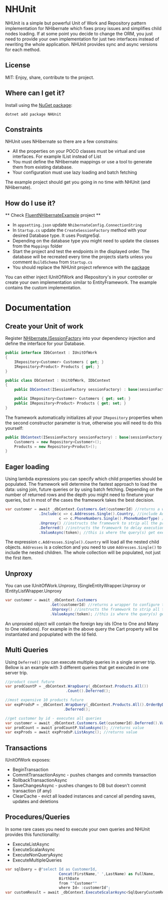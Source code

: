 # NHUnit
NHUnit is a simple but powerful Unit of Work and Repository pattern implementation for NHibernate which fixes proxy issues and simplifies child nodes loading.
If at some point you decide to change the ORM, you just need to provide your own implementation for just two interfaces instead of rewriting the whole application.
NHUnit provides sync and async versions for each method.

## License
MIT: Enjoy, share, contribute to the project.


## Where can I get it?

Install using the [NuGet package](https://www.nuget.org/packages/NHUnit):

```
dotnet add package NHUnit
```


## Constraints
NHUnit uses NHibernate so there are a few constrains:
 - All the properties on your POCO classes must be virtual and use interfaces. For example IList<T> instead of List<T>
 - You must define the NHibernate mappings or use a tool to generate them from existing database.
 - Your configuration must use lazy loading and batch fetching

The example project should get you going in no time with NHUnit (and NHibernate).


## How do I use it?
** Check [FluentNHibernateExample](https://github.com/CSharpBender/NHUnit/tree/master/NHUnitExample/) project **
- In `appsetting.json` update `NhibernateConfig.ConnectionString`
- In `Startup.cs` update the `CreateSessionFactory` method with your desired Database type. It uses PostgreSql.
- Depending on the database type you might need to update the classes from the `Mappings` folder
- Start the project and test the endpoints in the displayed order. The database will be recreated every time the projects starts unless you comment `BuildSchema` from `Startup.cs`
- You should replace the NHUnit project reference with the [package](https://www.nuget.org/packages/NHUnit)

You can either inject IUnitOfWork and IRepository<T>'s in your controller or create your own implementation similar to EntityFramework. The example contains the custom implementation.


# Documentation

## Create your Unit of work
Register [NHibernate.ISessionFactory](https://github.com/CSharpBender/NHUnit/blob/master/NHUnitExample/Startup.cs#L63) into your dependency injection and define the interface for your Database.

```csharp
public interface IDbContext : IUnitOfWork
{
    IRepository<Customer> Customers { get; }
    IRepository<Product> Products { get; }
}

public class DbContext : UnitOfWork, IDbContext
{
    public DbContext(ISessionFactory sessionFactory) : base(sessionFactory, true) { }

    public IRepository<Customer> Customers { get; set; }
    public IRepository<Product> Products { get; set; }
}
```

The framework automatically initializes all your `IRepository` properties when the second constructor parameter is true, otherwise you will need to do this yourself:

```csharp
public DbContext(ISessionFactory sessionFactory) : base(sessionFactory) {
    Customers = new Repository<Customer>();
    Products = new Repository<Product>();
}
```


## Eager loading
Using lambda expressions you can specify which child properties should be populated. The framework will determine the fastest approach to load the data: using join, future queries or by using batch fetching.
Depending on the number of returned rows and the depth you might need to finetune your queries, but in most of the cases the framework takes the best decision.

```csharp
var customer = await _dbContext.Customers.Get(customerId) //returns a wrapper to configure the query
               .Include(c => c.Addresses.Single().Country, //include Addresses and Country
                        c => c.PhoneNumbers.Single().PhoneNumberType) //include all PhoneNumbers with PhoneNumberType
               .Unproxy() //instructs the framework to strip all the proxy classes when the Value is returned
               .Deferred() //instructs the framework to delay execution
               .ValueAsync(token); //this is where the query(s) get executed
```

The expression `c.Addresses.Single().Country` will load all the nested child objects. 
`Addresses` is a colection and you need to use `Addresses.Single()` to include the nested children. The whole collection will be populated, not just the first item.


## Unproxy
You can use IUnitOfWork.Unproxy, ISingleEntityWrapper.Unproxy or IEntityListWrapper.Unproxy

```csharp
var customer = await _dbContext.Customers
                    .Get(customerId) //returns a wrapper to configure the query
                    .Unproxy() //instructs the framework to strip all the proxy classes when the Value is returned
                    .ValueAsync(token); //this is where the query(s) get executed
```

An unproxied object will contain the foreign key ids (One to One and Many to One relations).
For example in the above query the Cart property will be instantiated and popuplated with the Id field.


## Multi Queries
Using `Deferred()` you can execute multiple queries in a single server trip.
Bellow is an example with 3 different queries that get executed in one server trip.

```csharp
//product count future
var prodCountP = _dbContext.WrapQuery(_dbContext.Products.All())
                           .Count().Deferred();

//most expensive 10 products future
var expProdsP = _dbContext.WrapQuery(_dbContext.Products.All().OrderByDescending(p => p.Price).Take(10))
                          .Deferred();

//get customer by id - executes all queries
var customer = await _dbContext.Customers.Get(customerId).Deferred().ValueAsync();
var prodCount = await prodCountP.ValueAsync(); //returns value
var expProds = await expProdsP.ListAsync(); //returns value
```


## Transactions
IUnitOfWork exposes:
- BeginTransaction
- CommitTransactionAsync - pushes changes and commits transaction 
- RollbackTransactionAsync
- SaveChangesAsync - pushes changes to DB but doesn't commit transaction (if any)
- ClearCache - evict all loaded instances and cancel all pending saves, updates and deletions


## Procedures/Queries
In some rare cases you need to execute your own queries and NHUnit provides this functionality:
- ExecuteListAsync
- ExecuteScalarAsync
- ExecuteNonQueryAsync
- ExecuteMultipleQueries

```csharp
var sqlQuery = @"select Id as CustomerId,
                        Concat(FirstName,' ',LastName) as FullName,
                        BirthDate
                        from ""Customer""
                        where Id= :customerId";
var customResult = await _dbContext.ExecuteScalarAsync<SqlQueryCustomResult>(sqlQuery, new { customerId = 11 });
```